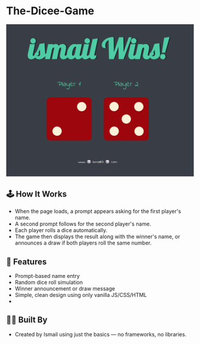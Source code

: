 # The-Dicee-Game

![screenshot](/images/screenshot.png)

## 🕹️ How It Works

- When the page loads, a prompt appears asking for the first player's name.
- A second prompt follows for the second player's name.
- Each player rolls a dice automatically.
- The game then displays the result along with the winner's name, or announces a draw if both players roll the same number.

## 📌 Features 

  - Prompt-based name entry
  - Random dice roll simulation
  - Winner announcement or draw message
  - Simple, clean design using only vanilla JS/CSS/HTML
  - 
## 🙋‍♂️ Built By

- Created by Ismail using just the basics — no frameworks, no libraries.
